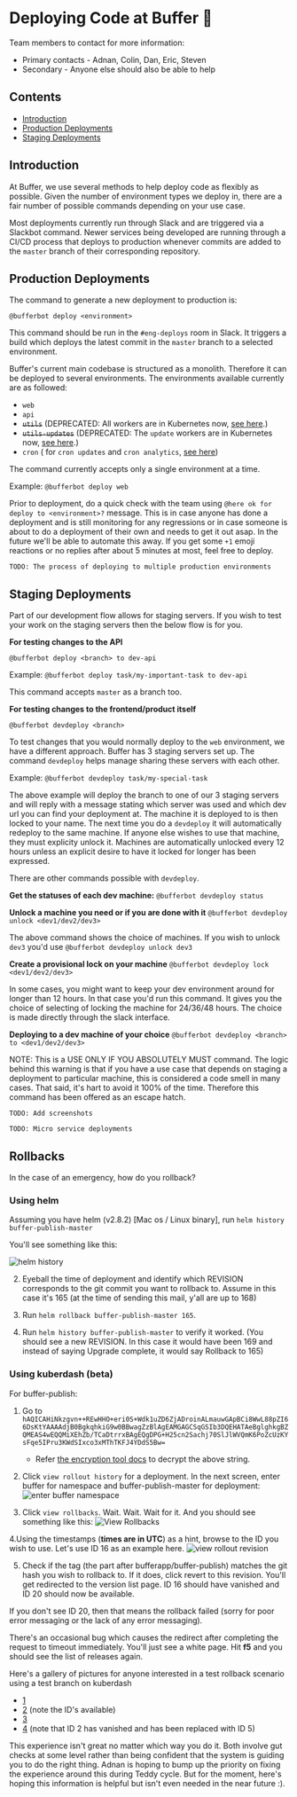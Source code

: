 # Deploying Code at Buffer 🚀

Team members to contact for more information:

* Primary contacts - Adnan, Colin, Dan, Eric, Steven
* Secondary - Anyone else should also be able to help

## Contents

* [Introduction](#introduction)
* [Production Deployments](#production-deployments-to-buffer)
* [Staging Deployments](#staging-deployments-of-buffer)

## Introduction

At Buffer, we use several methods to help deploy code as flexibly as possible. Given the number of environment types we deploy in, there are a fair number of possible commands depending on your use case.

Most deployments currently run through Slack and are triggered via a Slackbot command. Newer services being developed are running through a CI/CD process that deploys to production whenever commits are added to the `master` branch of their corresponding repository.

## Production Deployments

The command to generate a new deployment to production is:

`@bufferbot deploy <environment>`

This command should be run in the `#eng-deploys` room in Slack. It triggers a build which deploys the latest commit in the `master` branch to a selected environment.

Buffer's current main codebase is structured as a monolith. Therefore it can be deployed to several environments. The environments available currently are as followed:

* `web`
* `api`
* ~~`utils`~~ (DEPRECATED: All workers are in Kubernetes now, [see here](https://github.com/bufferapp/README/blob/master/buffer-web-workers-kubernetes.md##deploying-workers-or-crons-to-kubernetes).)
* ~~`utils-updates`~~ (DEPRECATED: The `update` workers are in Kubernetes now, [see here](https://github.com/bufferapp/README/blob/master/buffer-web-workers-kubernetes.md##deploying-workers-or-crons-to-kubernetes).)
* `cron` ( for `cron updates` and  `cron analytics`, [see here](https://github.com/bufferapp/README/blob/master/buffer-web-workers-kubernetes.md##deploying-workers-or-crons-to-kubernetes))



The command currently accepts only a single environment at a time.

Example: `@bufferbot deploy web`

Prior to deployment, do a quick check with the team using `@here ok for deploy to <environment>?` message. This is in case anyone has done a deployment and is still monitoring for any regressions or in case someone is about to do a deployment of their own and needs to get it out asap. In the future we'll be able to automate this away. If you get some `+1` emoji reactions or no replies after about 5 minutes at most, feel free to deploy.

```
TODO: The process of deploying to multiple production environments
```

## Staging Deployments

Part of our development flow allows for staging servers. If you wish to test your work on the staging servers then the below flow is for you.

**For testing changes to the API**

`@bufferbot deploy <branch> to dev-api`

Example: `@bufferbot deploy task/my-important-task to dev-api`

This command accepts `master` as a branch too.

**For testing changes to the frontend/product itself**

`@bufferbot devdeploy <branch>`

To test changes that you would normally deploy to the `web` environment, we have a different approach. Buffer has 3 staging servers set up. The command `devdeploy` helps manage sharing these servers with each other.

Example: `@bufferbot devdeploy task/my-special-task`

The above example will deploy the branch to one of our 3 staging servers and will reply with a message stating which server was used and which dev url you can find your deployment at. The machine it is deployed to is then locked to your name. The next time you do a `devdeploy` it will automatically redeploy to the same machine. If anyone else wishes to use that machine, they must explicity unlock it. Machines are automatically unlocked every 12 hours unless an explicit desire to have it locked for longer has been expressed.

There are other commands possible with `devdeploy`.

**Get the statuses of each dev machine:** `@bufferbot devdeploy status`

**Unlock a machine you need or if you are done with it** `@bufferbot devdeploy unlock <dev1/dev2/dev3>`

The above command shows the choice of machines. If you wish to unlock `dev3` you'd use `@bufferbot devdeploy unlock dev3`

**Create a provisional lock on your machine** `@bufferbot devdeploy lock <dev1/dev2/dev3>`

In some cases, you might want to keep your dev environment around for longer than 12 hours. In that case you'd run this command. It gives you the choice of selecting of locking the machine for 24/36/48 hours. The choice is made directly through the slack interface.

**Deploying to a dev machine of your choice** `@bufferbot devdeploy <branch> to <dev1/dev2/dev3>`

NOTE: This is a USE ONLY IF YOU ABSOLUTELY MUST command. The logic behind this warning is that if you have a use case that depends on staging a deployment to particular machine, this is considered a code smell in many cases. That said, it's hart to avoid it 100% of the time. Therefore this command has been offered as an escape hatch.

```
TODO: Add screenshots
```

```
TODO: Micro service deployments
```

## Rollbacks

In the case of an emergency, how do you rollback?

### Using helm

Assuming you have helm (v2.8.2) [Mac os / Linux binary], run `helm history buffer-publish-master`

You'll see something like this:

![helm history](http://hi.buffer.com/7af033b2c5e2/Image%202018-09-12%20at%201.10.33%20AM.png)


2. Eyeball the time of deployment and identify which REVISION corresponds to the git commit you want to rollback to. Assume in this case it's 165 (at the time of sending this mail, y'all are up to 168)

3. Run `helm rollback buffer-publish-master 165`.

4. Run `helm history buffer-publish-master` to verify it worked. (You should see a new REVISION. In this case it would have been 169 and instead of saying Upgrade complete, it would say Rollback to 165)


### Using kuberdash (beta)

For buffer-publish:

1. Go to <secret>`hAQICAHiNkzgvn++REwHHO+eri0S+Wdk1uZD6ZjADroinALmauwGApBCi8WwL88pZI66DsKtYAAAAdjB0BgkqhkiG9w0BBwagZzBlAgEAMGAGCSqGSIb3DQEHATAeBglghkgBZQMEAS4wEQQMiXEhZb/TCaDtrrxBAgEQgDPG+H25cn2Sachj70SlJlWVQmK6PoZcUzKYsFqe5IPru3KWdSIxco3xMThTKFJ4YDdS5Bw=`</secret>
   * Refer [the encryption tool docs](encryption-tool.md) to decrypt the above string.

2. Click `view rollout history` for a deployment. In the next screen, enter buffer for namespace and buffer-publish-master for deployment:
![enter buffer namespace](https://dha4w82d62smt.cloudfront.net/items/2L2a1i0b1y1p403t2O2d/Image%202018-09-12%20at%201.17.23%20AM.png)

3. Click `view rollbacks`. Wait. Wait. Wait for it. And you should see something like this:
![View Rollbacks](http://hi.buffer.com/040ac0b05cc1/viewrollouthistory.png)


4.Using the timestamps (**times are in UTC**) as a hint, browse to the ID you wish to use. Let's use ID 16 as an example here.
![view rollout revision](http://hi.buffer.com/29e38670a29c/viewrevision.png)


5. Check if the tag (the part after bufferapp/buffer-publish) matches the git hash you wish to rollback to. If it does, click revert to this revision. You'll get redirected to the version list page.
ID 16 should have vanished and ID 20 should now be available.

If you don't see ID 20, then that means the rollback failed (sorry for poor error messaging or the lack of any error messaging).

There's an occasional bug which causes the redirect after completing the request to timeout immediately. You'll just see a white page. Hit **f5** and you should see the list of releases again.

Here's a gallery of pictures for anyone interested in a test rollback scenario using a test branch on kuberdash

* [1](http://hi.buffer.com/64a9b5878f60/Image%202018-09-12%20at%201.17.23%20AM.png)
* [2](http://hi.buffer.com/040ac0b05cc1/viewrollouthistory.png) (note the ID's available)
* [3](http://hi.buffer.com/29e38670a29c/viewrevision.png)
* [4](http://hi.buffer.com/da927fb0fdd4/finallistofrevisions.png) (note that ID 2 has vanished and has been replaced with ID 5)

This experience isn't great no matter which way you do it. Both involve gut checks at some level rather than being confident that the system is guiding you to do the right thing. Adnan is hoping to bump up the priority on fixing the experience around this during Teddy cycle. But for the moment, here's hoping this information is helpful but isn't even needed in the near future :).
